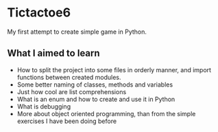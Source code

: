 # Tictactoe6

My first attempt to create simple game in Python.

## What I aimed to learn
- How to split the project into some files in orderly manner, and import functions between created modules.
- Some better naming of classes, methods and variables
- Just how cool are list comprehensions
- What is an enum and how to create and use it in Python
- What is debugging
- More about object oriented programming, than from the simple exercises I have been doing before
